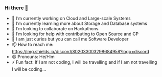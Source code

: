 ### Hi there 👋

- 🔭 I’m currently working on Cloud and Large-scale Systems
- 🌱 I’m currently learning more about Storage and Database systems
- 👯 I’m looking to collaborate on Hackathons
- 🤔 I’m looking for help with contributing to Open Source and CP
- 💬 I am just curios but you can call me Software Developer
- 📫 How to reach me:  https://img.shields.io/discord/802033003298684958?logo=discord
- 😄 Pronouns: He/Him
- ⚡ Fun fact: If I am not coding, I will be travelling and if I am not travelling I will be coding...

